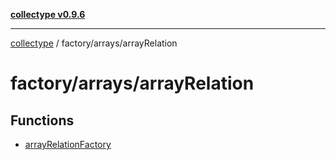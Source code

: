 [**collectype v0.9.6**](../../../README.md)

***

[collectype](../../../modules.md) / factory/arrays/arrayRelation

# factory/arrays/arrayRelation

## Functions

- [arrayRelationFactory](functions/arrayRelationFactory.md)
